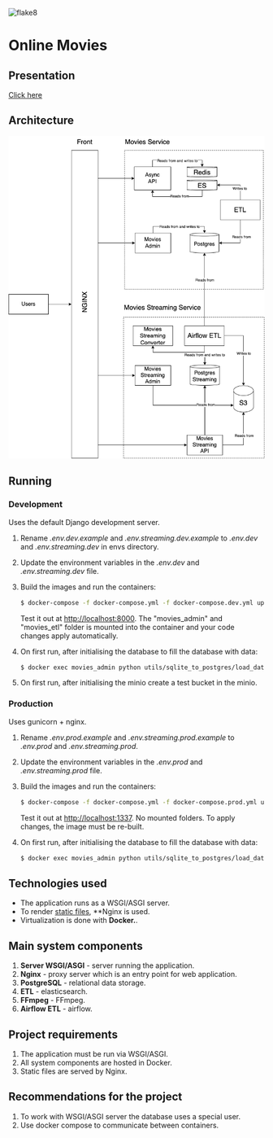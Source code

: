 ![flake8](https://github.com/fuodorov/graduate_work/actions/workflows/flake8.yml/badge.svg)

# Online Movies

## Presentation

[Click here](docs/presentation)


## Architecture

![architecture](docs/architecture/architecture.png)

## Running

### Development

Uses the default Django development server.

1. Rename *.env.dev.example* and *.env.streaming.dev.example* to *.env.dev* and *.env.streaming.dev* in envs directory. 
2. Update the environment variables in the *.env.dev* and *.env.streaming.dev* file.
3. Build the images and run the containers:

    ```sh
    $ docker-compose -f docker-compose.yml -f docker-compose.dev.yml up --build
    ```

    Test it out at [http://localhost:8000](http://localhost:8000). The "movies_admin" and "movies_etl" folder is mounted into the container and your code changes apply automatically.
4. On first run, after initialising the database to fill the database with data:

   ```sh
   $ docker exec movies_admin python utils/sqlite_to_postgres/load_data.py
   ```
5. On first run, after initialising the minio create a test bucket in the minio.

### Production

Uses gunicorn + nginx.

1. Rename *.env.prod.example* and *.env.streaming.prod.example* to *.env.prod* and *.env.streaming.prod*. 
2. Update the environment variables in the *.env.prod* and *.env.streaming.prod* file.
3. Build the images and run the containers:

    ```sh
    $ docker-compose -f docker-compose.yml -f docker-compose.prod.yml up --build
    ```

    Test it out at [http://localhost:1337](http://localhost:1337). No mounted folders. To apply changes, the image must be re-built.

4. On first run, after initialising the database to fill the database with data:

   ```sh
   $ docker exec movies_admin python utils/sqlite_to_postgres/load_data.py
   ```

## Technologies used

- The application runs as a WSGI/ASGI server.
- To render [static files](https://nginx.org/ru/docs/beginners_guide.html#static), **Nginx is used.
- Virtualization is done with **Docker.**.

## Main system components

1. **Server WSGI/ASGI** - server running the application.
2. **Nginx** - proxy server which is an entry point for web application.
3. **PostgreSQL** - relational data storage. 
4. **ETL** - elasticsearch.
5. **FFmpeg** - FFmpeg.
6. **Airflow ETL** - airflow.

## Project requirements

1. The application must be run via WSGI/ASGI.
2. All system components are hosted in Docker.
3. Static files are served by Nginx.

## Recommendations for the project

1. To work with WSGI/ASGI server the database uses a special user.
2. Use docker compose to communicate between containers.
